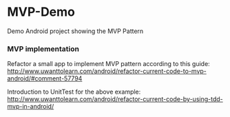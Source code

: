 # MVP-Demo
Demo Android project showing the MVP Pattern

### MVP implementation 
Refactor a small app to implement MVP pattern according to this guide: http://www.uwanttolearn.com/android/refactor-current-code-to-mvp-android/#comment-57794

Introduction to UnitTest for the above example: http://www.uwanttolearn.com/android/refactor-current-code-by-using-tdd-mvp-in-android/
